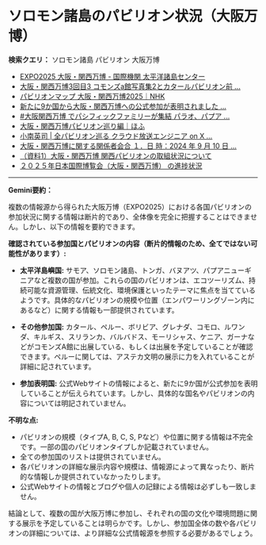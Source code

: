 # ソロモン諸島のパビリオン状況（大阪万博）

**検索クエリ：** ソロモン諸島 パビリオン 大阪万博

- [EXPO2025 大阪・関西万博 - 国際機関 太平洋諸島センター](https://pic.or.jp/featured_word/10255/)
- [大阪・関西万博3回目3 コモンズa館写真集2とカタールパビリオン前 ...](https://ameblo.jp/bomuu/entry-12895014892.html)
- [パビリオンマップ 大阪・関西万博2025｜NHK](https://www3.nhk.or.jp/news/special/osaka_expo/pavilion/)
- [新たに9か国から大阪・関西万博への公式参加が表明されました ...](https://www.expo2025.or.jp/news/news-20220531-01/)
- [#大阪関西万博 でパシフィックファミリーが集結 パラオ、パプア ...](https://www.instagram.com/p/DLBl9BHzbct/)
- [大阪・関西万博パビリオン巡り編｜ほふ](https://note.com/matugeya/n/nedf39f8182d6)
- [小南英司 | 全パビリオン巡る クラウド放送エンジニア on X ...](https://twitter.com/eijikominami/status/1913533480979538364)
- [大阪・関西万博に関する関係者会合 １．日 時：2024 年 9 月 10 日 ...](https://www.cas.go.jp/jp/seisaku/osaka_kansai_banpaku/pdf/r60910_siryou1.pdf)
- [（資料1）大阪・関西万博 関西パビリオンの取組状況について](https://www.kouiki-kansai.jp/material/files/group/3/1-170shiryo1.pdf)
- [２０２５年日本国際博覧会（大阪・関西万博） の進捗状況](https://www.cas.go.jp/jp/seisaku/expo_suisin_honbu/kankei_renraku/dai5/siryou1.pdf)


---

**Gemini要約：**

複数の情報源から得られた大阪万博（EXPO2025）における各国パビリオンの参加状況に関する情報は断片的であり、全体像を完全に把握することはできません。しかし、以下の情報を要約できます。

**確認されている参加国とパビリオンの内容（断片的情報のため、全てではない可能性があります）:**

* **太平洋島嶼国:**  サモア、ソロモン諸島、トンガ、バヌアツ、パプアニューギニアなど複数の国が参加。これらの国のパビリオンは、エコツーリズム、持続可能な資源管理、伝統文化、環境保護といったテーマに焦点を当てているようです。具体的なパビリオンの規模や位置（エンパワーリングゾーン内にあるなど）に関する情報も一部提供されています。

* **その他参加国:** カタール、ペルー、ボリビア、グレナダ、コモロ、ルワンダ、キルギス、スリランカ、バルバドス、モーリシャス、ケニア、ガーナなどがコモンズA館に出展している、もしくは出展を予定していることが確認できます。ペルーに関しては、アステカ文明の展示に力を入れていることが詳細に記されています。

* **参加表明国:** 公式Webサイトの情報によると、新たに9か国が公式参加を表明していることが伝えられています。しかし、具体的な国名やパビリオンの内容については明記されていません。

**不明な点:**

* パビリオンの規模（タイプA, B, C, S, Pなど）や位置に関する情報は不完全です。一部の国のパビリオンタイプしか記載されていません。
* 全ての参加国のリストは提供されていません。
* 各パビリオンの詳細な展示内容や規模は、情報源によって異なったり、断片的な情報しか提供されていなかったりします。
* 公式Webサイトの情報とブログや個人の記録による情報は必ずしも一致しません。


結論として、複数の国が大阪万博に参加し、それぞれの国の文化や環境問題に関する展示を予定していることは明らかです。しかし、参加国全体の数や各パビリオンの詳細については、より詳細な公式情報源を参照する必要があるでしょう。

